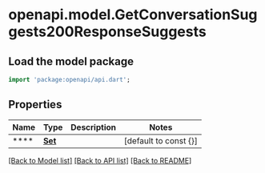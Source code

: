 # openapi.model.GetConversationSuggests200ResponseSuggests

## Load the model package
```dart
import 'package:openapi/api.dart';
```

## Properties
Name | Type | Description | Notes
------------ | ------------- | ------------- | -------------
**** | [**Set<GetConversationSuggests200ResponseSuggestsInner>**](GetConversationSuggests200ResponseSuggestsInner.md) |  | [default to const {}]

[[Back to Model list]](../README.md#documentation-for-models) [[Back to API list]](../README.md#documentation-for-api-endpoints) [[Back to README]](../README.md)


